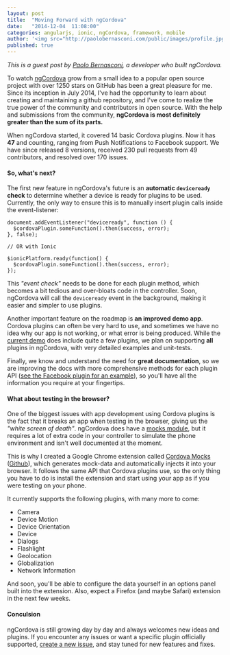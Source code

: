 ```yaml
---
layout: post
title:  "Moving Forward with ngCordova"
date:   "2014-12-04  11:08:00"
categories: angularjs, ionic, ngCordova, framework, mobile
author: '<img src="http://paolobernasconi.com/public/images/profile.jpg" class="author-icon"><a href="http://twitter.com/pbernasconi" target="_blank">Paolo Bernasconi</a>'
published: true
---
```


*This is a guest post by [Paolo Bernasconi](http://paolobernasconi.com/), a developer who built ngCordova.*

To watch [ngCordova](https://github.com/driftyco/ng-cordova) grow from a small idea to a popular open source project with over 1250 stars on GitHub has been a great pleasure for me. Since its inception in July 2014, I've had the opportunity to learn about creating and maintaining a github repository, and I've come to realize the true power of the community and contributors in open source. With the help and submissions from the community, **ngCordova is most definitely greater than the sum of its parts.**

When ngCordova started, it covered 14 basic Cordova plugins. Now it has **47** and counting, ranging from Push Notifications to Facebook support. We have since released 8 versions, received 230 pull requests from 49 contributors, and resolved over 170 issues.

#### So, what's next?

The first new feature in ngCordova's future is an **automatic `deviceready` check** to determine whether a device is ready for plugins to be used. Currently, the only way to ensure this is to manually insert plugin calls inside the event-listener:

```
document.addEventListener("deviceready", function () {
  $cordovaPlugin.someFunction().then(success, error);
}, false);

// OR with Ionic

$ionicPlatform.ready(function() {
  $cordovaPlugin.someFunction().then(success, error);
});

```

This *"event check"* needs to be done for each plugin method, which becomes a bit tedious and over-bloats code in the controller. Soon, ngCordova will call the `deviceready` event in the background, making it easier and simpler to use plugins.

Another important feature on the roadmap is **an improved demo app**. Cordova plugins can often be very hard to use, and sometimes we have no idea why our app is not working, or what error is being produced. While the [current demo](https://github.com/driftyco/ng-cordova/tree/master/demo/www/app) does include quite a few plugins, we plan on supporting **all** plugins in ngCordova, with very detailed examples and unit-tests.

Finally, we know and understand the need for **great documentation**, so we are improving the docs with more comprehensive methods for each plugin API ([see the Facebook plugin for an example](http://ngcordova.com/docs/#Facebook)), so you'll have all the information you require at your fingertips.

#### What about testing in the browser? 

One of the biggest issues with app development using Cordova plugins is the fact that it breaks an app when testing in the browser, giving us the *"white screen of death"*. ngCordova does have a [mocks module](https://github.com/driftyco/ng-cordova/tree/master/src/mocks), but it requires a lot of extra code in your controller to simulate the phone environment and isn't well documented at the moment.

This is why I created a Google Chrome extension called [Cordova Mocks](https://chrome.google.com/webstore/detail/cordova-mocks/iigcccneenmnplhhfhaeahiofeeeifpn) ([Github](https://github.com/pbernasconi/chrome-cordova)), which generates mock-data and automatically injects it into your browser. It follows the same API that Cordova plugins use, so the only thing you have to do is install the extension and start using your app as if you were testing on your phone.

It currently supports the following plugins, with many more to come:

- Camera
- Device Motion
- Device Orientation
- Device
- Dialogs
- Flashlight
- Geolocation
- Globalization
- Network Information


And soon, you'll be able to configure the data yourself in an options panel built into the extension. Also, expect a Firefox (and maybe Safari) extension in the next few weeks.

#### Conculsion

ngCordova is still growing day by day and always welcomes new ideas and plugins. If you encounter any issues or want a specific plugin officially supported, [create a new issue](https://github.com/driftyco/ng-cordova/issues/new), and stay tuned for new features and fixes.

